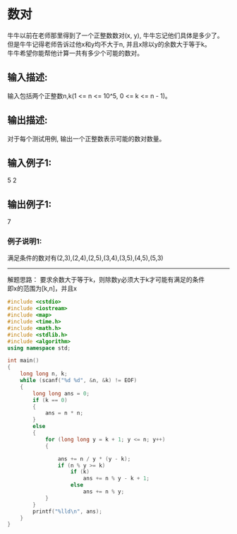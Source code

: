 # 数对

牛牛以前在老师那里得到了一个正整数数对(x, y), 牛牛忘记他们具体是多少了。  
但是牛牛记得老师告诉过他x和y均不大于n, 并且x除以y的余数大于等于k。  
牛牛希望你能帮他计算一共有多少个可能的数对。  

## 输入描述:
输入包括两个正整数n,k(1 <= n <= 10^5, 0 <= k <= n - 1)。


## 输出描述:
对于每个测试用例, 输出一个正整数表示可能的数对数量。

## 输入例子1:
5 2

## 输出例子1:
7

### 例子说明1:
满足条件的数对有(2,3),(2,4),(2,5),(3,4),(3,5),(4,5),(5,3)

--- 

解题思路：
要求余数大于等于k，则除数y必须大于k才可能有满足的条件  
即x的范围为[k,n]，并且x

```c++
#include <cstdio>
#include <iostream>
#include <map>
#include <time.h>
#include <math.h>
#include <stdlib.h>
#include <algorithm>
using namespace std;

int main()
{
    long long n, k;
    while (scanf("%d %d", &n, &k) != EOF)
    {
        long long ans = 0;
        if (k == 0)
        {
            ans = n * n;
        }
        else
        {
            for (long long y = k + 1; y <= n; y++)
            {

                ans += n / y * (y - k);
                if (n % y >= k)
                    if (k)
                        ans += n % y - k + 1;
                    else
                        ans += n % y;
            }
        }
        printf("%lld\n", ans);
    }
}

```